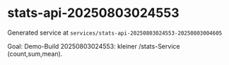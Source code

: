 # stats-api-20250803024553

Generated service at `services/stats-api-20250803024553-20250803004605`

Goal:
Demo-Build 20250803024553: kleiner /stats-Service (count,sum,mean).
